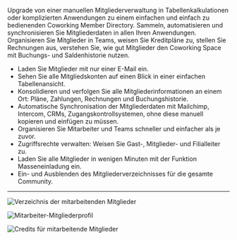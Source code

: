 Upgrade von einer manuellen Mitgliederverwaltung in Tabellenkalkulationen oder komplizierten Anwendungen zu einem einfachen und einfach zu bedienenden Coworking Member Directory. Sammeln, automatisieren und synchronisieren Sie Mitgliederdaten in allen Ihren Anwendungen. Organisieren Sie Mitglieder in Teams, weisen Sie Kreditpläne zu, stellen Sie Rechnungen aus, verstehen Sie, wie gut Mitglieder den Coworking Space mit Buchungs- und Saldenhistorie nutzen.

- Laden Sie Mitglieder mit nur einer E-Mail ein. 
- Sehen Sie alle Mitgliedskonten auf einen Blick in einer einfachen Tabellenansicht.
- Konsolidieren und verfolgen Sie alle Mitgliederinformationen an einem Ort: Pläne, Zahlungen, Rechnungen und Buchungshistorie.
- Automatische Synchronisation der Mitgliederdaten mit Mailchimp, Intercom, CRMs, Zugangskontrollsystemen, ohne diese manuell kopieren und einfügen zu müssen.
- Organisieren Sie Mitarbeiter und Teams schneller und einfacher als je zuvor.
- Zugriffsrechte verwalten: Weisen Sie Gast-, Mitglieder- und Filialleiter zu.
- Laden Sie alle Mitglieder in wenigen Minuten mit der Funktion Masseneinladung ein.
- Ein- und Ausblenden des Mitgliederverzeichnisses für die gesamte Community.

---

![Verzeichnis der mitarbeitenden Mitglieder](https://s3.ap-northeast-2.amazonaws.com/marketing.feature.andcards.com/directory-members.jpg)


![Mitarbeiter-Mitgliederprofil](https://s3.ap-northeast-2.amazonaws.com/marketing.feature.andcards.com/directory-profile.jpg)


![Credits für mitarbeitende Mitglieder](https://s3.ap-northeast-2.amazonaws.com/marketing.feature.andcards.com/directory-credits.jpg)